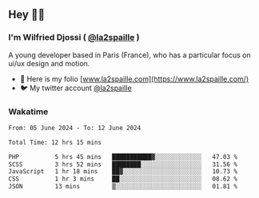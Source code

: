 ## Hey 👋🏾
### I'm Wilfried Djossi ( <a href="https://twitter.com/la2spaille/" target="_blank">@la2spaille</a> )
A young developer based in Paris (France), who has a particular focus on ui/ux design and motion.

- 🎨 Here is my folio [www.la2spaille.com](https://www.la2spaille.com/)
- 🐦 My twitter account [@la2spaille](https://twitter.com/la2spaille/)

### Wakatime
<!--START_SECTION:waka-->

```txt
From: 05 June 2024 - To: 12 June 2024

Total Time: 12 hrs 15 mins

PHP          5 hrs 45 mins   ███████████▓░░░░░░░░░░░░░   47.03 %
SCSS         3 hrs 52 mins   ████████░░░░░░░░░░░░░░░░░   31.56 %
JavaScript   1 hr 18 mins    ██▓░░░░░░░░░░░░░░░░░░░░░░   10.73 %
CSS          1 hr 3 mins     ██░░░░░░░░░░░░░░░░░░░░░░░   08.62 %
JSON         13 mins         ▒░░░░░░░░░░░░░░░░░░░░░░░░   01.81 %
```

<!--END_SECTION:waka-->
<!--
**la2spaille/la2spaille** is a ✨ _special_ ✨ repository because its `README.md` (this file) appears on your GitHub profile.

Here are some ideas to get you started:

- 🔭 I’m currently working on ...
- 🌱 I’m currently learning ...
- 👯 I’m looking to collaborate on ...
- 🤔 I’m looking for help with ...
- 💬 Ask me about ...
- 📫 How to reach me: ...
- 😄 Pronouns: ...
- ⚡ Fun fact: ...
-->
